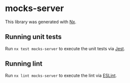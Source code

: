 # mocks-server

This library was generated with [Nx](https://nx.dev).

## Running unit tests

Run `nx test mocks-server` to execute the unit tests via [Jest](https://jestjs.io).

## Running lint

Run `nx lint mocks-server` to execute the lint via [ESLint](https://eslint.org/).
